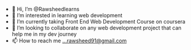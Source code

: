 - 👋 Hi, I’m @Rawsheedlearns
- 👀 I’m interested in learning web development
- 🌱 I’m currently taking Front End Web Development Course on coursera
- 💞️ I’m looking to collaborate on any web development project that can help me in my dev journey
- 📫 How to reach me ...rawsheed91@gmail.com

<!---
Rawsheedlearns/Rawsheedlearns is a ✨ special ✨ repository because its `README.md` (this file) appears on your GitHub profile.
You can click the Preview link to take a look at your changes.
--->
